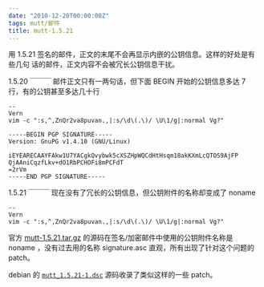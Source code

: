 ```yaml
---
date: "2010-12-20T00:00:00Z"
tags: mutt/邮件
title: mutt-1.5.21
---
```


用 1.5.21 签名的邮件，正文的末尾不会再显示内嵌的公钥信息。这样的好处是有些几句
话的邮件，正文内容不会被冗长公钥信息干扰。

1.5.20
￣￣￣
邮件正文只有一两句话，但下面 BEGIN 开始的公钥信息多达 7 行，有的公钥甚至多达几十行

```
--
Vern
vim -c ":s,^,ZnQr2va8puvan.,|:s/\d\(.\)/ \U\1/g|:normal Vg?"

-----BEGIN PGP SIGNATURE-----
Version: GnuPG v1.4.10 (GNU/Linux)

iEYEARECAAYFAkw1U7YACgkQvybwk5cXSZHpWQCdHtHsqm18akKXmLcQTOS9AjFP
QjAAniCqzfLkv+dO1RbPCHOFi8mPCFdT
=2rVm
-----END PGP SIGNATURE-----
```

1.5.21
￣￣￣
现在没有了冗长的公钥信息，但公钥附件的名称却变成了 noname

```
--
Vern
vim -c ":s,^,ZnQr2va8puvan.,|:s/\d\(.\)/ \U\1/g|:normal Vg?"
```

官方 [mutt-1.5.21.tar.gz][1] 的源码在签名/加密邮件中使用的公钥附件名称是 noname
，没有过去用的名称 signature.asc 直观，所有出现了针对这个问题的 patch。

debian 的 [`mutt_1.5.21-1.dsc`][2] 源码收录了类似这样的一些 patch。

[1]: http://www.mutt.org/download.html 
[2]: http://packages.debian.org/experimental/mutt
